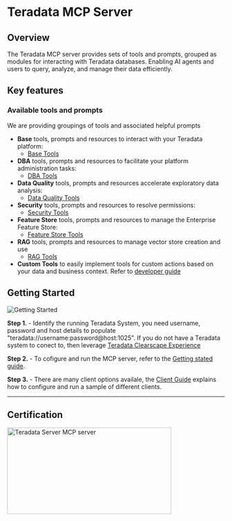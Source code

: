 # Teradata MCP Server

## Overview
The Teradata MCP server provides sets of tools and prompts, grouped as modules for interacting with Teradata databases. Enabling AI agents and users to query, analyze, and manage their data efficiently. 



## Key features

### Available tools and prompts

We are providing groupings of tools and associated helpful prompts
- **Base** tools, prompts and resources to interact with your Teradata platform:
  - [Base Tools](src/teradata_mcp_server/tools/base/README.md)
- **DBA** tools, prompts and resources to facilitate your platform administration tasks:
  - [DBA Tools](src/teradata_mcp_server/tools/dba/README.md)
- **Data Quality** tools, prompts and resources accelerate exploratory data analysis:
  - [Data Quality Tools](src/teradata_mcp_server/tools/qlty/README.md)
- **Security** tools, prompts and resources to resolve permissions:
  - [Security Tools](src/teradata_mcp_server/tools/sec/README.md)
- **Feature Store** tools, prompts and resources to manage the Enterprise Feature Store:
  - [Feature Store Tools](src/teradata_mcp_server/tools/fs/README.md)
- **RAG** tools, prompts and resources to manage vector store creation and use
  - [RAG Tools](src/teradata_mcp_server/tools/rag/README.md)
- **Custom Tools** to easily implement tools for custom actions based on your data and business context. Refer to [developer guide](docs/developer_guide/HOW_TO_ADD_CUSTOM_FUNCTIONS.md)


## Getting Started

![Getting Started](docs/media/MCP.png)

**Step 1.** - Identify the running Teradata System, you need username, password and host details to populate "teradata://username:password@host:1025". If you do not have a Teradata system to conect to, then leverage [Teradata Clearscape Experience](https://www.teradata.com/getting-started/demos/clearscape-analytics)

**Step 2.** - To cofigure and run the MCP server, refer to the [Getting stated guide](docs/GETTING_STARTED.md).

**Step 3.** - There are many client options availale, the [Client Guide](docs/CLIENT_GUIDE.md) explains how to configure and run a sample of different clients.




---------------------------------------------------------------------
## Certification
<a href="https://glama.ai/mcp/servers/@Teradata/teradata-mcp-server">
  <img width="380" height="200" src="https://glama.ai/mcp/servers/@Teradata/teradata-mcp-server/badge" alt="Teradata Server MCP server" />
</a>